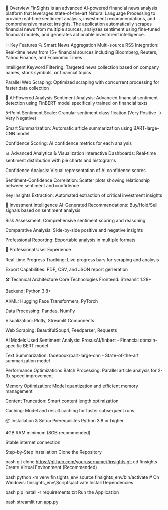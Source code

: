 🚀 Overview
FinSights is an advanced AI-powered financial news analysis platform that leverages state-of-the-art Natural Language Processing to provide real-time sentiment analysis, investment recommendations, and comprehensive market insights. The application automatically scrapes financial news from multiple sources, analyzes sentiment using fine-tuned financial models, and generates actionable investment intelligence.

✨ Key Features
🔍 Smart News Aggregation
Multi-source RSS Integration: Real-time news from 15+ financial sources including Bloomberg, Reuters, Yahoo Finance, and Economic Times

Intelligent Keyword Filtering: Targeted news collection based on company names, stock symbols, or financial topics

Parallel Web Scraping: Optimized scraping with concurrent processing for faster data collection

🤖 AI-Powered Analysis
Sentiment Analysis: Advanced financial sentiment detection using FinBERT model specifically trained on financial texts

5-Point Sentiment Scale: Granular sentiment classification (Very Positive → Very Negative)

Smart Summarization: Automatic article summarization using BART-large-CNN model

Confidence Scoring: AI confidence metrics for each analysis

📊 Advanced Analytics & Visualization
Interactive Dashboards: Real-time sentiment distribution with pie charts and histograms

Confidence Analysis: Visual representation of AI confidence scores

Sentiment-Confidence Correlation: Scatter plots showing relationship between sentiment and confidence

Key Insights Extraction: Automated extraction of critical investment insights

💼 Investment Intelligence
AI-Generated Recommendations: Buy/Hold/Sell signals based on sentiment analysis

Risk Assessment: Comprehensive sentiment scoring and reasoning

Comparative Analysis: Side-by-side positive and negative insights

Professional Reporting: Exportable analysis in multiple formats

🎨 Professional User Experience


Real-time Progress Tracking: Live progress bars for scraping and analysis

Export Capabilities: PDF, CSV, and JSON report generation

🛠️ Technical Architecture
Core Technologies
Frontend: Streamlit 1.28+

Backend: Python 3.8+

AI/ML: Hugging Face Transformers, PyTorch

Data Processing: Pandas, NumPy

Visualization: Plotly, Streamlit Components

Web Scraping: BeautifulSoup4, Feedparser, Requests

AI Models Used
Sentiment Analysis: ProsusAI/finbert - Financial domain-specific BERT model

Text Summarization: facebook/bart-large-cnn - State-of-the-art summarization model

Performance Optimizations
Batch Processing: Parallel article analysis for 2-3x speed improvement

Memory Optimization: Model quantization and efficient memory management

Content Truncation: Smart content length optimization

Caching: Model and result caching for faster subsequent runs

📦 Installation & Setup
Prerequisites
Python 3.8 or higher

4GB RAM minimum (8GB recommended)

Stable internet connection

Step-by-Step Installation
Clone the Repository

bash
git clone https://github.com/yourusername/finsights.git
cd finsights
Create Virtual Environment (Recommended)

bash
python -m venv finsights_env
source finsights_env/bin/activate  # On Windows: finsights_env\Scripts\activate
Install Dependencies

bash
pip install -r requirements.txt
Run the Application

bash
streamlit run app.py

